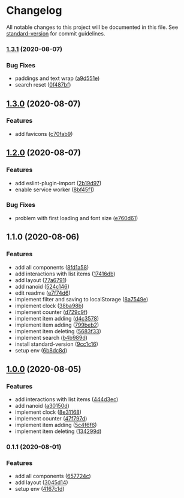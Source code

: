 # Changelog

All notable changes to this project will be documented in this file. See [standard-version](https://github.com/conventional-changelog/standard-version) for commit guidelines.

### [1.3.1](https://github.com/tensegrity666/simple-react-todo/compare/v1.3.0...v1.3.1) (2020-08-07)

### Bug Fixes

- paddings and text wrap ([a9d551e](https://github.com/tensegrity666/simple-react-todo/commit/a9d551e8c91f907fd7a0ec90f3a67a676cf4035e))
- search reset ([0f487bf](https://github.com/tensegrity666/simple-react-todo/commit/0f487bf99fbbef286eb69aa52fde29bbf89c5df2))

## [1.3.0](https://github.com/tensegrity666/simple-react-todo/compare/v1.2.0...v1.3.0) (2020-08-07)

### Features

- add favicons ([c70fab9](https://github.com/tensegrity666/simple-react-todo/commit/c70fab9e7e2fda375bf40077500578c59636974b))

## [1.2.0](https://github.com/tensegrity666/simple-react-todo/compare/v1.1.0...v1.2.0) (2020-08-07)

### Features

- add eslint-plugin-import ([2b19d97](https://github.com/tensegrity666/simple-react-todo/commit/2b19d9741cc1c6be61b12cf90a21ecc7c966608a))
- enable service worker ([8bf45f1](https://github.com/tensegrity666/simple-react-todo/commit/8bf45f1adb6e330cb80f92dc3a43c1820a276801))

### Bug Fixes

- problem with first loading and font size ([e760d61](https://github.com/tensegrity666/simple-react-todo/commit/e760d619dbc944da9efbbf95a3c6b96480677695))

## 1.1.0 (2020-08-06)

### Features

- add all components ([8fd1a58](https://github.com/tensegrity666/simple-react-todo/commit/8fd1a58bf427726d7bf37db9451cba64ec8e89e0))
- add interactions with list items ([17416db](https://github.com/tensegrity666/simple-react-todo/commit/17416db5f48765b8856cdcb0346d64183a1b5343))
- add layout ([77a6791](https://github.com/tensegrity666/simple-react-todo/commit/77a67917ceea49ad030d9cbfe7d53a0f5aa139e0))
- add nanoid ([524c146](https://github.com/tensegrity666/simple-react-todo/commit/524c146ed4a10bda5c40a69f46816d2ef0e1a403))
- edit readme ([e7f74d6](https://github.com/tensegrity666/simple-react-todo/commit/e7f74d6ebb9a8ac71d5f80f531285c2fea64beb4))
- implement filter and saving to localStorage ([8a7549e](https://github.com/tensegrity666/simple-react-todo/commit/8a7549e62052263685d572cc99ca4ecef65be7a5))
- implement clock ([38ba98b](https://github.com/tensegrity666/simple-react-todo/commit/38ba98b243b0c5d6eacea3a05f8bb9c7cb2bde69))
- implement counter ([d729c9f](https://github.com/tensegrity666/simple-react-todo/commit/d729c9ffe3fd419a33b0d7819e5529fd32e4b3c1))
- implement item adding ([d4c3578](https://github.com/tensegrity666/simple-react-todo/commit/d4c35789068dc151989a25d5ddc5c23ac054f26c))
- implement item adding ([799beb2](https://github.com/tensegrity666/simple-react-todo/commit/799beb2d9f3e3520814450d0a5088e5ffed7502c))
- implement item deleting ([5683f33](https://github.com/tensegrity666/simple-react-todo/commit/5683f334a0eb5c1077652f10de09ecd388918880))
- implement search ([b4b989d](https://github.com/tensegrity666/simple-react-todo/commit/b4b989db02b5ec2815924f1e24aa3ff642c32309))
- install standard-version ([9cc1c16](https://github.com/tensegrity666/simple-react-todo/commit/9cc1c16820181c31574ce35b047b1d4c29070b5b))
- setup env ([6b8dc8d](https://github.com/tensegrity666/simple-react-todo/commit/6b8dc8dd8007721eddda12c18769c1ba5a3f7546))

## [1.0.0](https://github.com/tensegrity666/simple-react-todo/compare/v0.1.1...v1.0.0) (2020-08-05)

### Features

- add interactions with list items ([444d3ec](https://github.com/tensegrity666/simple-react-todo/commit/444d3ec773f912878e683c258b7f5fb6831094e2))
- add nanoid ([a30150d](https://github.com/tensegrity666/simple-react-todo/commit/a30150da36f78869563195d3c820286e919eaa06))
- implement clock ([8e31168](https://github.com/tensegrity666/simple-react-todo/commit/8e31168786904808c1fd90e6d790bd61c9af9b2d))
- implement counter ([47f797d](https://github.com/tensegrity666/simple-react-todo/commit/47f797ddf6c4b68ea9616cecfc694ed27762197a))
- implement item adding ([5c4f6f6](https://github.com/tensegrity666/simple-react-todo/commit/5c4f6f652036e37035f2798fee026a8f225f5044))
- implement item deleting ([134299d](https://github.com/tensegrity666/simple-react-todo/commit/134299da31f6ecc0e35ee07eb8edf20834374cb5))

### 0.1.1 (2020-08-01)

### Features

- add all components ([657724c](https://github.com/tensegrity666/simple-react-todo/commit/657724ca8230d4b356ce03266fc1d2f336486c90))
- add layout ([3045d14](https://github.com/tensegrity666/simple-react-todo/commit/3045d14318d2ea1a3a10a867e61b07e0812c5a29))
- setup env ([4167c1d](https://github.com/tensegrity666/simple-react-todo/commit/4167c1dea5d49846f0fd181dae169d81cb02da5a))
